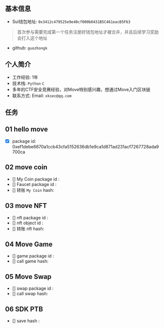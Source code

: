 ## 基本信息
- Sui钱包地址: `0x3412c479525e9e40cf000b0431B5C461eacB5F63`
> 首次参与需要完成第一个任务注册好钱包地址才被合并，并且后续学习奖励会打入这个地址
- github: `guozhongk`

## 个人简介
- 工作经验: 1年
- 技术栈: `Python` `C`
- 多年的CTF安全竞赛经验，对Move特别感兴趣，想通过Move入门区块链
- 联系方式: Email: `xksec@qq.com` 

## 任务

##   01 hello move  
- [x] package id: 0xef1debe6670a1ccb43cfa5152636db1e9ca1d871ad231acf7267728ada9700ca

##   02 move coin
- [] My Coin package id : 
- [] Faucet package id : 
- [] 转账 `My Coin` hash:

##   03 move NFT
- [] nft package id :
- [] nft object id : 
- [] 转账 nft  hash:

##   04 Move Game
- [] game package id :
- [] call game hash:

##   05 Move Swap
- [] swap package id :
- [] call swap hash:

##   06 SDK PTB
- [] save hash :
